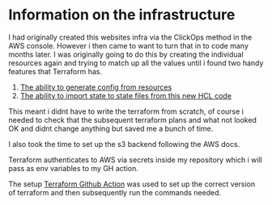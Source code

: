 # Information on the infrastructure

I had originally created this websites infra via the ClickOps method in the AWS console. However i then came to want to turn that in to code many months later. 
I was originally going to do this by creating the individual resources again and trying to match up all the values until i found two handy features that Terraform has.
1. [The ability to generate config from resources](https://developer.hashicorp.com/terraform/language/import#plan-and-apply-an-import)
2. [The ability to import state to state files from this new HCL code](https://developer.hashicorp.com/terraform/cli/import/usage)

This meant i didnt have to write the terraform from scratch, of course i needed to check that the subsequent terraform plans and what not looked OK and didnt change anything but saved me a bunch of time. 

I also took the time to set up the s3 backend following the AWS docs.

Terraform authenticates to AWS via secrets inside my repository which i will pass as env variables to my GH action. 

The setup [Terraform Github Action](https://github.com/marketplace/actions/hashicorp-setup-terraform) was used to set up the correct version of terraform and then subsequently run the commands needed. 
